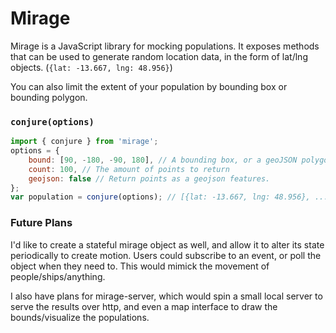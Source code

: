 # Mirage
Mirage is a JavaScript library for mocking populations. It exposes methods that can be used to generate random location data, 
in the form of lat/lng objects. (`{lat: -13.667, lng: 48.956}`)

You can also limit the extent of your population by bounding box or bounding polygon.

### `conjure(options)`
```js
import { conjure } from 'mirage';
options = {
	bound: [90, -180, -90, 180], // A bounding box, or a geoJSON polygon. Defaults to whole planet,
	count: 100, // The amount of points to return
	geojson: false // Return points as a geojson features.
};
var population = conjure(options); // [{lat: -13.667, lng: 48.956}, ...]
```

### Future Plans
I'd like to create a stateful mirage object as well, and allow it to alter its state periodically to create motion. Users could subscribe to an event, or poll the object when they need to. This would mimick the movement of people/ships/anything.

I also have plans for mirage-server, which would spin a small local server to serve the results over http, and even a map interface to draw the bounds/visualize the populations.
